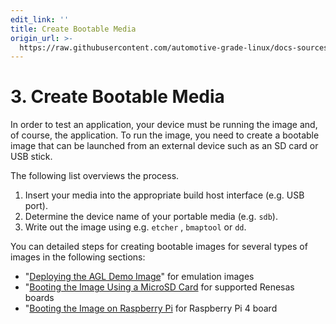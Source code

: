 ```yaml
---
edit_link: ''
title: Create Bootable Media
origin_url: >-
  https://raw.githubusercontent.com/automotive-grade-linux/docs-sources/icefish/docs/getting-started/app-workflow-bootables.md
---
```


<!-- WARNING: This file is generated by fetch_docs.js using /home/boron/Documents/AGL/docs-webtemplate/site/_data/tocs/getting_started/icefish/image-development-workflow-getting-started-book.yml -->

# 3. Create Bootable Media #

In order to test an application, your device must be running the image and, of course,
the application.
To run the image, you need to create a bootable image that can be launched
from an external device such as an SD card or USB stick.

The following list overviews the process.

1. Insert your media into the appropriate build host interface (e.g. USB port).
2. Determine the device name of your portable media (e.g. ``sdb``).
3. Write out the image using e.g. ``etcher`` , ``bmaptool`` or ``dd``.

You can detailed steps for creating bootable images for several types of images
in the following sections:

* "[Deploying the AGL Demo Image](./machines/qemu.html#3-deploying-the-agl-demo-image)" for emulation images
* "[Booting the Image Using a MicroSD Card](./machines/renesas.html#7-booting-the-image-using-a-microsd-card) for supported Renesas boards
* "[Booting the Image on Raspberry Pi](./machines/raspberrypi.html#2-booting-the-image-on-raspberrypi) for Raspberry Pi 4 board
